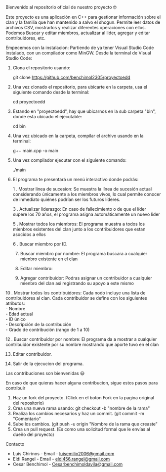 Bienvenido al repositorio oficial de nuestro proyecto 🤓

Este proyecto es una aplicación en C++ para gestionar información sobre el clan y la familia que han mantenido a salvo el shogun. Permite leer datos de archivos CSV, mostrarlos y realizar diferentes operaciones con ellos. Podemos Buscar y editar miembros, actualizar al lider, agregar y editar contribuidores, etc.

Empecemos con la instalacion:
Partiendo de ya tener Visual Studio Code instalado, con un compilador como MinGW.
Desde la terminal de Visual Studio Code:

1. Clona el repositorio usando:

   git clone https://github.com/benchimol2305/proyectoedd

2. Una vez clonado el repositorio, para ubicarte en la carpeta, usa el siguiente comando desde la terminal:
   
   cd proyectoedd
   
3. Estando en "proyectoedd", hay que ubicarnos en la sub carpeta "bin", donde esta ubicado el ejecutable:

   cd bin
   
4. Una vez ubicado en la carpeta, compilar el archivo usando en la terminal:

   g++ main.cpp -o main

5. Una vez compilador ejecutar con el siguiente comando:

    ./main
  
6. El programa te presentará un menú interactivo donde podrás:

   1 . Mostrar linea de sucesion: Se muestra la línea de sucesión actual considerando únicamente a los miembros vivos, lo cual permite conocer de inmediato quiénes podrían ser los futuros líderes.
   
   3 . Actualizar liderazgo: En caso de fallecimiento o de que el líder supere los 70 años, el programa asigna automáticamente un nuevo lider
     
   5 . Mostrar todos los miembros: El programa muestra a todos los mienbros existentes del clan junto a los contribuidores que estan asocidos a ellos

   6 . Buscar miembro por ID.

   7. Buscar miembro por nombre: El programa buscara a cualquier mienbro existente en el clan 

   8. Editar miembro: 

   9. Agregar contribuidor: Podras asignar un contribuidor a cualquier mienbro del clan asi registrando su apoyo a este mismo 

  10 . Mostrar todos los contribuidores:  Cada nodo incluye una lista de contribuidores al clan. Cada contribuidor se define con los siguientes atributos:  
     - Nombre  
     - Edad actual  
     - ID único  
     - Descripción de la contribución  
     - Grado de contribución (rango de 1 a 10)  

   12 . Buscar contribuidor por nombre: El programa da a mostrar a cualquier contribuidor existente por su nombre mostrando que aporte tuvo en el clan 

   13. Editar contribuidor.

   14. Salir de la ejecucion del programa.

Las contribuciones son bienvenidas 😃 

En caso de que quieras hacer alguna contribucion, sigue estos pasos para contribuir

1. Haz un fork del proyecto. (Click en el boton Fork en la pagina original del repositorio)
2. Crea una nueva rama usando: git checkout -b "nombre de la rama"
3. Realiza los cambios necesarios y haz un commit. (git commit -m "Comentario"
4. Sube los cambios. (git push -u origin "Nombre de la rama que creaste"
5. Crea un pull request. (Es como una solicitud formal que le envías al dueño del proyecto)

Contacto
- Luis Chirinos - Email - luisemilio2006@gmail.com
- Eldi Rangel - Email - eldi456.rangel@gmail.com
- Cesar Benchimol - Cesarbenchimoldavila@gmail.com


